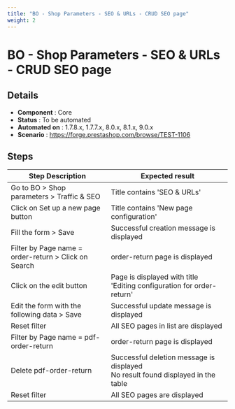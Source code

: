 ```yaml
---
title: "BO - Shop Parameters - SEO & URLs - CRUD SEO page"
weight: 2
---
```


# BO - Shop Parameters - SEO & URLs - CRUD SEO page
## Details
* **Component** : Core
* **Status** : To be automated
* **Automated on** : 1.7.8.x, 1.7.7.x, 8.0.x, 8.1.x, 9.0.x
* **Scenario** : https://forge.prestashop.com/browse/TEST-1106

## Steps
| Step Description | Expected result |
| ----- | ----- |
| Go to BO > Shop parameters > Traffic & SEO | Title contains 'SEO & URLs' |
| Click on Set up a new page button | Title contains 'New page configuration' |
| Fill the form > Save | Successful creation message is displayed |
| Filter by Page name = order-return > Click on Search | order-return page is displayed |
| Click on the edit button | Page is displayed with title 'Editing configuration for order-return' |
| Edit the form with the following data > Save | Successful update message is displayed |
| Reset filter | All SEO pages in list are displayed |
| Filter by Page name = pdf-order-return | order-return page is displayed |
| Delete pdf-order-return | Successful deletion message is displayed<br>No result found displayed in the table |
| Reset filter | All SEO pages are displayed |
